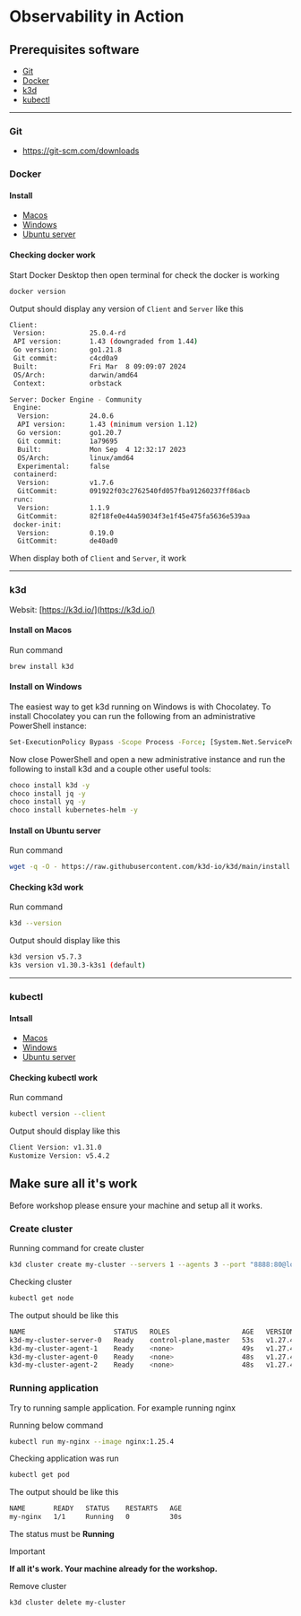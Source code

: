 # Observability in Action

## Prerequisites software

- [Git](#git)
- [Docker](#docker)
- [k3d](#k3d)
- [kubectl](#kubectl)

---

### Git

- <https://git-scm.com/downloads>

### Docker

#### Install

- [Macos](https://docs.docker.com/desktop/install/mac-install/)
- [Windows](https://docs.docker.com/desktop/install/windows-install/)
- [Ubuntu server](https://docs.docker.com/engine/install/ubuntu/)

#### Checking docker work

Start Docker Desktop then open terminal for check the docker is working

```sh
docker version
```

Output should display any version of `Client` and `Server` like this

```sh
Client:
 Version:           25.0.4-rd
 API version:       1.43 (downgraded from 1.44)
 Go version:        go1.21.8
 Git commit:        c4cd0a9
 Built:             Fri Mar  8 09:09:07 2024
 OS/Arch:           darwin/amd64
 Context:           orbstack

Server: Docker Engine - Community
 Engine:
  Version:          24.0.6
  API version:      1.43 (minimum version 1.12)
  Go version:       go1.20.7
  Git commit:       1a79695
  Built:            Mon Sep  4 12:32:17 2023
  OS/Arch:          linux/amd64
  Experimental:     false
 containerd:
  Version:          v1.7.6
  GitCommit:        091922f03c2762540fd057fba91260237ff86acb
 runc:
  Version:          1.1.9
  GitCommit:        82f18fe0e44a59034f3e1f45e475fa5636e539aa
 docker-init:
  Version:          0.19.0
  GitCommit:        de40ad0
```

When display both of `Client` and `Server`, it work

---

### k3d

Websit: [https://k3d.io/](https://k3d.io/)

#### Install on Macos

Run command

```sh
brew install k3d
```

#### Install on Windows

The easiest way to get k3d running on Windows is with Chocolatey. To install Chocolatey you can run the following from an administrative PowerShell instance:

```sh
Set-ExecutionPolicy Bypass -Scope Process -Force; [System.Net.ServicePointManager]::SecurityProtocol = [System.Net.ServicePointManager]::SecurityProtocol -bor 3072; iex ((New-Object System.Net.WebClient).DownloadString('https://chocolatey.org/install.ps1'))
```

Now close PowerShell and open a new administrative instance and run the following to install k3d and a couple other useful tools:

```sh
choco install k3d -y
choco install jq -y
choco install yq -y
choco install kubernetes-helm -y
```

#### Install on Ubuntu server

Run command

```sh
wget -q -O - https://raw.githubusercontent.com/k3d-io/k3d/main/install.sh | bash
```

#### Checking k3d work

Run command

```sh
k3d --version
```

Output should display like this

```sh
k3d version v5.7.3
k3s version v1.30.3-k3s1 (default)
```

---

### kubectl

#### Intsall

- [Macos](https://kubernetes.io/docs/tasks/tools/install-kubectl-macos/)
- [Windows](https://kubernetes.io/docs/tasks/tools/install-kubectl-windows/)
- [Ubuntu server](https://kubernetes.io/docs/tasks/tools/install-kubectl-linux/)

#### Checking kubectl work

Run command

```sh
kubectl version --client
```

Output should display like this

```sh
Client Version: v1.31.0
Kustomize Version: v5.4.2
```

## Make sure all it's work

Before workshop please ensure your machine and setup all it works.

### Create cluster

Running command for create cluster

```sh
k3d cluster create my-cluster --servers 1 --agents 3 --port "8888:80@loadbalancer" --port "8889:443@loadbalancer"
```

Checking cluster

```sh
kubectl get node
```

The output should be like this

```sh
NAME                      STATUS   ROLES                  AGE   VERSION
k3d-my-cluster-server-0   Ready    control-plane,master   53s   v1.27.4+k3s1
k3d-my-cluster-agent-1    Ready    <none>                 49s   v1.27.4+k3s1
k3d-my-cluster-agent-0    Ready    <none>                 48s   v1.27.4+k3s1
k3d-my-cluster-agent-2    Ready    <none>                 48s   v1.27.4+k3s1
```

### Running application

Try to running sample application. For example running nginx

Running below command

```sh
kubectl run my-nginx --image nginx:1.25.4
```

Checking application was run

```sh
kubectl get pod
```

The output should be like this

```sh
NAME       READY   STATUS    RESTARTS   AGE
my-nginx   1/1     Running   0          30s
```

The status must be **Running**

> [!IMPORTANT]  
> **If all it's work. Your machine already for the workshop.**

Remove cluster

```sh
k3d cluster delete my-cluster
```
